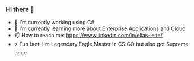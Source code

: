 ### Hi there 👋

- 🔭 I’m currently working using C#
- 🌱 I’m currently learning more about Enterprise Applications and Cloud
- 📫 How to reach me: https://www.linkedin.com/in/elias-leite/ 
- ⚡ Fun fact: I'm Legendary Eagle Master in CS:GO but also got Supreme once 
